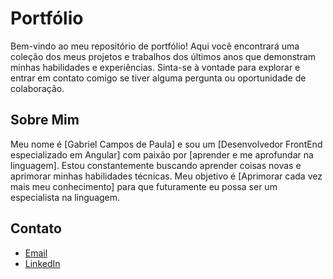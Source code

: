 # Portfólio

Bem-vindo ao meu repositório de portfólio! Aqui você encontrará uma coleção dos meus projetos e trabalhos dos últimos anos que demonstram minhas habilidades e experiências. Sinta-se à vontade para explorar e entrar em contato comigo se tiver alguma pergunta ou oportunidade de colaboração.

## Sobre Mim

Meu nome é [Gabriel Campos de Paula] e sou um [Desenvolvedor FrontEnd especializado em Angular] com paixão por [aprender e me aprofundar na linguagem]. Estou constantemente buscando aprender coisas novas e aprimorar minhas habilidades técnicas. Meu objetivo é [Aprimorar cada vez mais meu conhecimento] para que futuramente eu possa ser um especialista na linguagem.

## Contato

- [Email](gabriel.c.depaula@gmail.com)
- [LinkedIn](https://www.linkedin.com/in/gabrielcampos07/)
